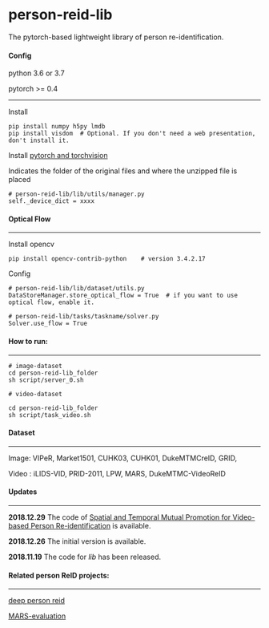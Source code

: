 # person-reid-lib

The pytorch-based lightweight library of person re-identification.

#### Config

python 3.6 or 3.7

pytorch >= 0.4

---

Install

```
pip install numpy h5py lmdb
pip install visdom  # Optional. If you don't need a web presentation, don't install it.
```
Install [pytorch and torchvision](https://pytorch.org/)


Indicates the folder of the original files and where the unzipped file is placed
```
# person-reid-lib/lib/utils/manager.py
self._device_dict = xxxx
```


#### Optical Flow

---

Install opencv
```
pip install opencv-contrib-python    # version 3.4.2.17
```

Config
```
# person-reid-lib/lib/dataset/utils.py
DataStoreManager.store_optical_flow = True  # if you want to use optical flow, enable it.

# person-reid-lib/tasks/taskname/solver.py
Solver.use_flow = True
```

#### How to run:

---

```
# image-dataset
cd person-reid-lib_folder
sh script/server_0.sh

# video-dataset

cd person-reid-lib_folder
sh script/task_video.sh
```

#### Dataset

---

Image: VIPeR, Market1501, CUHK03, CUHK01, DukeMTMCreID, GRID,

Video : iLIDS-VID, PRID-2011, LPW, MARS, DukeMTMC-VideoReID

#### Updates

---
**2018.12.29**  The code of [Spatial and Temporal Mutual Promotion for Video-based Person Re-identification](https://arxiv.org/abs/1812.10305) is available.

**2018.12.26**  The initial version is available.

**2018.11.19**  The code for *lib* has been released.


#### Related person ReID projects:

---

[deep person reid](https://github.com/KaiyangZhou/deep-person-reid)

[MARS-evaluation](https://github.com/liangzheng06/MARS-evaluation)

